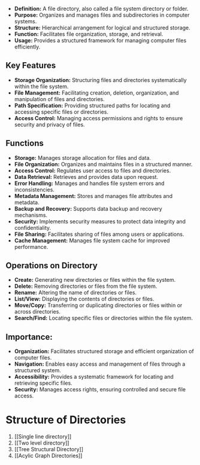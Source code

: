 - **Definition:** A file directory, also called a file system directory or folder.
- **Purpose:** Organizes and manages files and subdirectories in computer systems.
- **Structure:** Hierarchical arrangement for logical and structured storage.
- **Function:** Facilitates file organization, storage, and retrieval.
- **Usage:** Provides a structured framework for managing computer files efficiently.

## Key Features
- **Storage Organization:** Structuring files and directories systematically within the file system.
- **File Management:** Facilitating creation, deletion, organization, and manipulation of files and directories.
- **Path Specification:** Providing structured paths for locating and accessing specific files or directories.
- **Access Control:** Managing access permissions and rights to ensure security and privacy of files.

## Functions
- **Storage:** Manages storage allocation for files and data.
- **File Organization:** Organizes and maintains files in a structured manner.
- **Access Control:** Regulates user access to files and directories.
- **Data Retrieval:** Retrieves and provides data upon request.
- **Error Handling:** Manages and handles file system errors and inconsistencies.
- **Metadata Management:** Stores and manages file attributes and metadata.
- **Backup and Recovery:** Supports data backup and recovery mechanisms.
- **Security:** Implements security measures to protect data integrity and confidentiality.
- **File Sharing:** Facilitates sharing of files among users or applications.
- **Cache Management:** Manages file system cache for improved performance.

## Operations on Directory
- **Create:** Generating new directories or files within the file system.
- **Delete:** Removing directories or files from the file system.
- **Rename:** Altering the name of directories or files.
- **List/View:** Displaying the contents of directories or files.
- **Move/Copy:** Transferring or duplicating directories or files within or across directories.
- **Search/Find:** Locating specific files or directories within the file system.

## Importance:
- **Organization:** Facilitates structured storage and efficient organization of computer files.
- **Navigation:** Enables easy access and management of files through a structured system.
- **Accessibility:** Provides a systematic framework for locating and retrieving specific files.
- **Security:** Manages access rights, ensuring controlled and secure file access.

# Structure of Directories
1. [[Single line directory]]
2. [[Two level directory]]
3. [[Tree Structural Directory]]
4. [[Acylic Graph Directories]]
